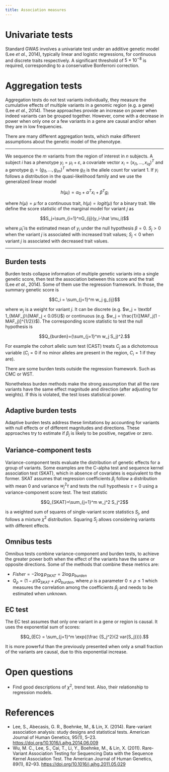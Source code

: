 ```yaml
---
title: Association measures
---
```


<script type="text/x-mathjax-config">
  MathJax.Hub.Config({
    TeX: {
      equationNumbers: {
        autoNumber: "AMS"
      }
    },
    tex2jax: {
      inlineMath: [ ['$','$'] ],
      displayMath: [ ['$$','$$'] ],
      processEscapes: true,
    }
  });
</script>
<script type="text/javascript"
        src="http://cdn.mathjax.org/mathjax/latest/MathJax.js?config=TeX-AMS-MML_HTMLorMML">
</script>

# Univariate tests

Standard GWAS involves a univariate test under an additive genetic model (Lee *et al.*, 2014), typically linear and logistic regressions, for continuous and discrete traits respectively. A significant threshold of $5 \times 10^{-8}$ is required, corresponding to a conservative Bonferroni correction.

# Aggregation tests

Aggregation tests do not test variants individually, they measure the cumulative effects of multiple variants in a genomic region (e.g. a gene) (Lee *et al.*, 2014). These approaches provide an increase on power when indeed variants can be grouped together. However, come with a decrease in power when only one or a few variants in a gene are causal and/or when they are in low frequencies.

There are many different aggregation tests, which make different assumptions about the genetic model of the phenotype.

---

We sequence the $m$ variants from the region of interest in $n$ subjects. A subject $i$ has a phenotype $y_i = \mu_i + \varepsilon$, a covariate vector $x_i = (x_{i1}, ..., x_{iq})^T$ and a genotype $g_i = (g_{i1}, ..., g_{im})^T$ where $g_{i1}$ is the allele count for variant 1. If $y_i$
 follows a distribution in the quasi-likelihood family and we use the generalized linear model

$$h(\mu_i) = \alpha_0+\alpha^Tx_i+\beta^Tg_i$$

where $h(\mu) = \mu$ for a continuous trait, $h(\mu)=logit(\mu)$ for a binary trait. We define the score statistic of the marginal model for variant $j$ as

$$S_j=\sum_{i=1}^nG_{ij}(y_i-\hat \mu_i)$$

where $\hat \mu_i$ is the estimated mean of $y_i$ under the null hypothesis $\beta = 0$. $S_j > 0$ when the variant $j$ is associated with increased trait values; $S_j < 0$ when variant $j$ is associated with decreased trait values.

---

## Burden tests

Burden tests collapse information of multiple genetic variants into a single genetic score, then test the association between this score and the trait (Lee *et al.*, 2014). Some of them use the regression framework. In those, the summary genetic score is

$$C_i = \sum_{j=1}^m w_j g_{ij}$$

where $w_j$ is a weight for variant $j$. It can be discrete (e.g. $w_j = \textbf 1_{MAF_j}\{MAF_j < 0.05\}$) or continuous (e.g. $w_j = \frac{1}{[MAF_j(1 - MAF_j)]^{1/2}}$). The corresponding score statistic to test the null hypothesis is

$$Q_{burden}=(\sum_{j=1}^m w_j S_j)^2.$$

For example the cohort allelic sum test (CAST) treats $C_j$ as a dichotomous variable ($C_i=0$ if no minor alleles are present in the region, $C_i=1$ if they are).

There are some burden tests outside the regression framework. Such as CMC or WST.

Nonetheless burden methods make the strong assumption that all the rare variants have the same effect magnitude and direction (after adjusting for weights). If this is violated, the test loses statistical power.

## Adaptive burden tests

Adaptive burden tests address these limitations by accounting for variants with null effects or of different magnitudes and directions. These approaches try to estimate if $\beta_j$ is likely to be positive, negative or zero.

## Variance-component tests

Variance-component tests evaluate the distribution of genetic effects for a group of variants. Some examples are the C-alpha test and sequence kernel association test (SKAT), which in absence of covariates is equivalent to the former. SKAT assumes that regression coefficients $\beta_j$ follow a distribution with mean 0 and variance $w_j^2\tau$ and tests the null hypothesis $\tau = 0$ using a variance-component score test. The test statistic

$$Q_{SKAT}=\sum_{j=1}^m w_j^2 S_j^2$$

is a weighted sum of squares of single-variant score statistics $S_j$, and follows a mixture $\chi^2$ distribution. Squaring $S_j$ allows considering variants with different effects.

## Omnibus tests

Omnibus tests combine variance-component and burden tests, to achieve the greater power both when the effect of the variants have the same or opposite directions. Some of the methods that combine these metrics are:

- $Fisher = -2 \log{p_{SKAT}} =2 \log{p_{burden}}$
- $Q_{\rho}=(1-\rho)Q_{SKAT}+\rho Q_{burden}$, where $\rho$ is a parameter $0 \le \rho \le 1$ which measures the correlation among the coefficients $\beta_j$ and needs to be estimated when unknown.

## EC test

The EC test assumes that only one variant in a gene or region is causal. It uses the exponential sum of scores:

$$Q_{EC} = \sum_{j=1}^m \exp{(\frac {S_j^2}{2 var{S_j}})}.$$

It is more powerful than the previously presented when only a small fraction of the variants are causal, due to this exponential increase.

# Open questions

* Find good descriptions of $\chi^2$, trend test. Also, their relationship to regression models.

# References

* Lee, S., Abecasis, G. R., Boehnke, M., & Lin, X. (2014). Rare-variant association analysis: study designs and statistical tests. American Journal of Human Genetics, 95(1), 5–23. https://doi.org/10.1016/j.ajhg.2014.06.009
* Wu, M. C., Lee, S., Cai, T., Li, Y., Boehnke, M., & Lin, X. (2011). Rare-Variant Association Testing for Sequencing Data with the Sequence Kernel Association Test. The American Journal of Human Genetics, 89(1), 82–93. https://doi.org/10.1016/j.ajhg.2011.05.029
